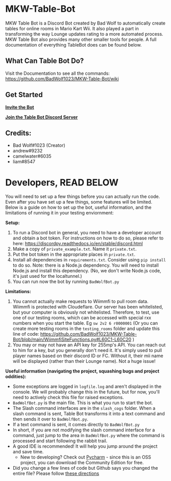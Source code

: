 # MKW-Table-Bot
MKW Table Bot is a Discord Bot created by Bad Wolf to automatically create tables for online rooms in Mario Kart Wii. It also played a part in transforming the way Lounge updates rating to a more automated process. MKW Table Bot also provides many other smaller tools for people.  A full documentation of everything TableBot does can be found below.

## What Can Table Bot Do?
Visit the Documentation to see all the commands: https://github.com/BadWolf1023/MKW-Table-Bot/wiki

## Get Started

[**Invite the Bot**](https://discord.com/api/oauth2/authorize?client_id=1019051989734273054&permissions=124992&scope=applications.commands%20bot)

[**Join the Table Bot Discord Server**]( https://discord.gg/K937DqM)


## Credits: 
* Bad Wolf#1023 (Creator)
* andrew#9232
* camelwater#6035
* liam#8547
  

# Developers, READ BELOW
You will need to set up a few things before you can actually run the code. Even after you have set up a few things, some features will be limited. Below is a guide on how to set up the bot, useful information, and the limitations of running it in your testing enviornment:

**Setup:**
1. To run a Discord bot in general, you need to have a developer account and obtain a bot token. For instructions on how to do so, please refer to here: https://discordpy.readthedocs.io/en/stable/discord.html
2. Make a copy of `private_example.txt`. Name it `private.txt`.
3. Put the bot token in the appropriate places in `private.txt`.
4. Install all dependencies in `requirements.txt`. Consider using `pip install` to do so. Note: there is a Node.js dependency. You will need to install Node.js and install this dependency. (No, we don't write Node.js code, it's just used for the localtunnel.)
5. You can run now the bot by running `BadWolfBot.py`

**Limitations:**
1. You cannot actually make requests to Wiimmfi to pull room data. Wiimmfi is protected with Cloudeflare. Our server has been whitelisted, but your computer is obviously not whitelisted. Therefore, to test, use one of our testing rooms, which can be accessed with special rxx numbers when you start the table. Eg `sw 2v2 6 r0000001` (Or you can create more testing rooms in the `testing_rooms` folder and update this line of code: https://github.com/BadWolf1023/MKW-Table-Bot/blob/main/WiimmfiSiteFunctions.py#L60C1-L60C20 )
2. You may or may not have an API key for 255mp's API. You can reach out to him for a key, but you generally don't need it. It's simply used to pull player names based on their discord ID or FC. Without it, their mii name will be displayed (rather than their Lounge name). Not a huge issue!

**Useful information (navigating the project, squashing bugs and project oddities):**
- Some exceptions are logged in `logfile.log` and aren't displayed in the console. We will probably change this in the future, but for now, you'll need to actively check this file for raised exceptions.
- `BadWolfBot.py` is the main file. This is what you run to start the bot.
- The Slash command interfaces are in the `slash_cogs` folder. When a slash command is sent, Table Bot transforms it into a text command and then sends it over to `BadWolfBot.py`.
- If a text command is sent, it comes directly to `BadWolfBot.py`
- In short, if you are not modifying the slash command interface for a command, just jump to the area in `BadWolfBot.py` where the command is processed and start following the rabbit trail.
- A good IDE is recommended! It will help you jump around the project and save time.
  - New to developing? Check out [Pycharm](https://www.jetbrains.com/pycharm/) - since this is an OSS project, you can download the Community Edition for free.
- Did you change a few lines of code but Github says you changed the entire file? Please follow [these directions](https://blog.boot.dev/clean-code/line-breaks-vs-code-lf-vs-crlf/#:~:text=This%20is%20typically%20due%20to,line%20feed%20characters%2C%20by%20default.)
